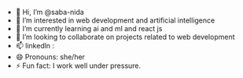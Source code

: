 - 👋 Hi, I’m @saba-nida
- 👀 I’m interested in web development and artificial intelligence
- 🌱 I’m currently learning ai and ml and react js
- 💞️ I’m looking to collaborate on projects related to web development 
- 📫 linkedln : 
- 😄 Pronouns: she/her
- ⚡ Fun fact: I work well under pressure.

<!---
saba-nida/saba-nida is a ✨ special ✨ repository because its `README.md` (this file) appears on your GitHub profile.
You can click the Preview link to take a look at your changes.
--->
